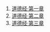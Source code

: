 1. [道德经·第一章](https://tianlujun.github.io/reading-notes/DaoDeJing/20190409_DaoDeJing_Chapter_01)
2. [道德经·第二章](https://tianlujun.github.io/reading-notes/DaoDeJing/20190414_DaoDeJing_Chapter_02)
3. [道德经·第三章](https://tianlujun.github.io/reading-notes/DaoDeJing/20190417_DaoDeJing_Chapter_03)
